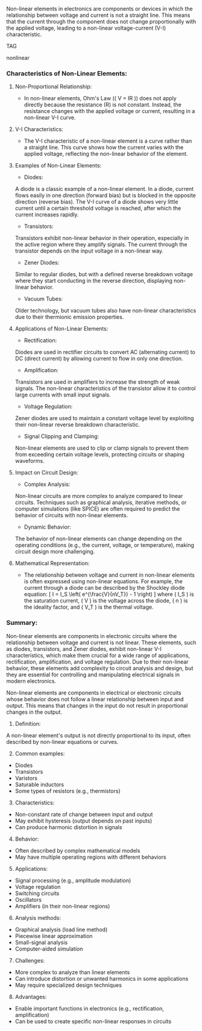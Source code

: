 Non-linear elements in electronics are components or devices in which the relationship between voltage and current is not a straight line. This means that the current through the component does not change proportionally with the applied voltage, leading to a non-linear voltage-current (V-I) characteristic.

TAG

nonlinear

### Characteristics of Non-Linear Elements:

1. Non-Proportional Relationship:

   - In non-linear elements, Ohm's Law (\( V = IR \)) does not apply directly because the resistance (R) is not constant. Instead, the resistance changes with the applied voltage or current, resulting in a non-linear V-I curve.

2. V-I Characteristics:

   - The V-I characteristic of a non-linear element is  a curve rather than a straight line. This curve shows how the current varies with the applied voltage, reflecting the non-linear behavior of the element.

3. Examples of Non-Linear Elements:

   - Diodes: 
   
   A diode is a classic example of a non-linear element. In a diode, current flows easily in one direction (forward bias) but is blocked in the opposite direction (reverse bias). The V-I curve of a diode shows very little current until a certain threshold voltage is reached, after which the current increases rapidly.
   
   - Transistors: 
   
   Transistors exhibit non-linear behavior in their operation, especially in the active region where they amplify signals. The current through the transistor depends on the input voltage in a non-linear way.
   
   - Zener Diodes: 
   
   Similar to regular diodes, but with a defined reverse breakdown voltage where they start conducting in the reverse direction, displaying non-linear behavior.
   
   - Vacuum Tubes: 
   
   Older technology, but vacuum tubes also have non-linear characteristics due to their thermionic emission properties.

4. Applications of Non-Linear Elements:

   - Rectification: 
   
   Diodes are used in rectifier circuits to convert AC (alternating current) to DC (direct current) by allowing current to flow in only one direction.
   
   - Amplification: 
   
   Transistors are used in amplifiers to increase the strength of weak signals. The non-linear characteristics of the transistor allow it to control large currents with small input signals.
   
   - Voltage Regulation: 
   
   Zener diodes are used to maintain a constant voltage level by exploiting their non-linear reverse breakdown characteristic.
   
   - Signal Clipping and Clamping: 
   
   Non-linear elements are used to clip or clamp signals to prevent them from exceeding certain voltage levels, protecting circuits or shaping waveforms.

5. Impact on Circuit Design:

   - Complex Analysis: 
   
   Non-linear circuits are more complex to analyze compared to linear circuits. Techniques such as graphical analysis, iterative methods, or computer simulations (like SPICE) are often required to predict the behavior of circuits with non-linear elements.
   
   - Dynamic Behavior: 
   
   The behavior of non-linear elements can change depending on the operating conditions (e.g., the current, voltage, or temperature), making circuit design more challenging.

6. Mathematical Representation:
   
   - The relationship between voltage and current in non-linear elements is often expressed using non-linear equations. For example, the current through a diode can be described by the Shockley diode equation:
     \[
     I = I_S \left( e^{\frac{V}{nV_T}} - 1 \right)
     \]
     where \( I_S \) is the saturation current, \( V \) is the voltage across the diode, \( n \) is the ideality factor, and \( V_T \) is the thermal voltage.

### Summary:

Non-linear elements are components in electronic circuits where the relationship between voltage and current is not linear. These elements, such as diodes, transistors, and Zener diodes, exhibit non-linear V-I characteristics, which make them crucial for a wide range of applications,  rectification, amplification, and voltage regulation. Due to their non-linear behavior, these elements add complexity to circuit analysis and design, but they are essential for controlling and manipulating electrical signals in modern electronics.

Non-linear elements are components in electrical or electronic circuits whose behavior does not follow a linear relationship between input and output. This means that changes in the input do not result in proportional changes in the output. 

1. Definition:

A non-linear element's output is not directly proportional to its input, often described by non-linear equations or curves.

2. Common examples:

- Diodes
- Transistors
- Varistors
- Saturable inductors
- Some types of resistors (e.g., thermistors)

3. Characteristics:

- Non-constant rate of change between input and output
- May exhibit hysteresis (output depends on past inputs)
- Can produce harmonic distortion in signals

4. Behavior:

- Often described by complex mathematical models
- May have multiple operating regions with different behaviors

5. Applications:

- Signal processing (e.g., amplitude modulation)
- Voltage regulation
- Switching circuits
- Oscillators
- Amplifiers (in their non-linear regions)

6. Analysis methods:

- Graphical analysis (load line method)
- Piecewise linear approximation
- Small-signal analysis
- Computer-aided simulation

7. Challenges:

- More complex to analyze than linear elements
- Can introduce distortion or unwanted harmonics in some applications
- May require specialized design techniques

8. Advantages:

- Enable important functions in electronics (e.g., rectification, amplification)
- Can be used to create specific non-linear responses in circuits
